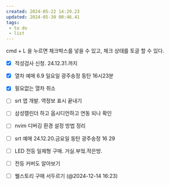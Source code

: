 ```yaml
---
created: 2024-05-22 14:29.23
updated: 2024-05-30 00:46.41
tags:
 - to do
 - list
---
```


cmd + L 을 누르면 체크박스를 넣을 수 있고, 체크 상태를 토글 할 수 있다.

- [x] 적성검사 신청. 24.12.31.까지
- [x] 열차 예매 6.9 일요일 광주송정 동탄 16시23분
- [x] 필요없는 열차 취소
- [ ] srt 앱 개발. 역정보 표시 끝내기
- [ ] 삼성캘린더 하고 옵시디언하고 연동 되나 확인

- [ ] nvim 디버깅 환경 설정 방법 정리
- [ ] srt 예매 24.12.20.금요일 동탄 광주송정 16 29
- [ ] LED 전등 일체형 구매. 거실.부엌.작은방.
- [ ] 전등 커버도 알아보기
- [ ] 웰스토리 구매 서두르기 (@2024-12-14 16:23)